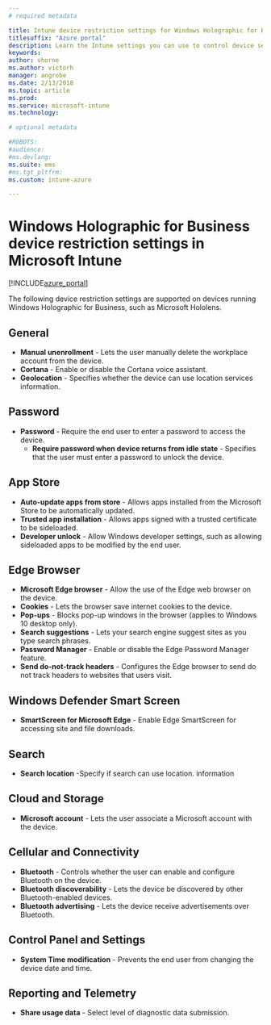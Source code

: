 ```yaml
---
# required metadata

title: Intune device restriction settings for Windows Holographic for Business
titlesuffix: "Azure portal"
description: Learn the Intune settings you can use to control device settings and functionality on Windows Holographic for Business devices."
keywords:
author: vhorne
ms.author: victorh
manager: angrobe
ms.date: 2/13/2018
ms.topic: article
ms.prod:
ms.service: microsoft-intune
ms.technology:

# optional metadata

#ROBOTS:
#audience:
#ms.devlang:
ms.suite: ems
#ms.tgt_pltfrm:
ms.custom: intune-azure

---
```


# Windows Holographic for Business device restriction settings in Microsoft Intune

[!INCLUDE[azure_portal](./includes/azure_portal.md)]

The following device restriction settings are supported on devices running Windows Holographic for Business, such as Microsoft Hololens.

## General

- **Manual unenrollment** - Lets the user manually delete the workplace account from the device.
- **Cortana** - Enable or disable the Cortana voice assistant.
- **Geolocation** - Specifies whether the device can use location services information.



## Password
- 	**Password** - Require the end user to enter a password to access the device.
	- 	**Require password when device returns from idle state** - Specifies that the user must enter a password to unlock the device.



## App Store

- 	**Auto-update apps from store** - Allows apps installed from the Microsoft Store to be automatically updated.
- 	**Trusted app installation** - Allows apps signed with a trusted certificate to be sideloaded.
- 	**Developer unlock** - Allow Windows developer settings, such as allowing sideloaded apps to be modified by the end user.

## Edge Browser

- 	**Microsoft Edge browser** - Allow the use of the Edge web browser on the device.
- 	**Cookies** - Lets the browser save internet cookies to the device.
- 	**Pop-ups** - Blocks pop-up windows in the browser (applies to Windows 10 desktop only).
- 	**Search suggestions** - Lets your search engine suggest sites as you type search phrases.
- 	**Password Manager** - Enable or disable the Edge Password Manager feature.
- **Send do-not-track headers** - Configures the Edge browser to send do not track headers to websites that users visit.

## Windows Defender Smart Screen

- **SmartScreen for Microsoft Edge** - Enable Edge SmartScreen for accessing site and file downloads.

## Search
- **Search location** -Specify if search can use location. information


## Cloud and Storage
- 	**Microsoft account** - Lets the user associate a Microsoft account with the device.

## Cellular and Connectivity

- 	**Bluetooth** - Controls whether the user can enable and configure Bluetooth on the device.
- 	**Bluetooth discoverability** - Lets the device be discovered by other Bluetooth-enabled devices.
- 	**Bluetooth advertising** - Lets the device receive advertisements over Bluetooth.

## Control Panel and Settings

- **System Time modification** - Prevents the end user from changing the device date and time.

## Reporting and Telemetry

- **Share usage data** - Select level of diagnostic data submission.